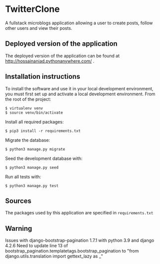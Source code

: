 # TwitterClone

A fullstack microblogs application allowing a user to create posts, follow other users and view their posts.

## Deployed version of the application
The deployed version of the application can be found at http://hossainaniad.pythonanywhere.com/ .

## Installation instructions
To install the software and use it in your local development environment, you must first set up and activate a local development environment.  From the root of the project:

```
$ virtualenv venv
$ source venv/bin/activate
```

Install all required packages:

```
$ pip3 install -r requirements.txt
```

Migrate the database:

```
$ python3 manage.py migrate
```

Seed the development database with:

```
$ python3 manage.py seed
```

Run all tests with:
```
$ python3 manage.py test
```

## Sources
The packages used by this application are specified in `requirements.txt`

## Warning
Issues with django-bootstrap-pagination 1.7.1 with python 3.9 and django 4.2.6
Need to update line 13 of bootstrap_pagination.templatetags.bootstrap_pagination to "from django.utils.translation import gettext_lazy as _"
